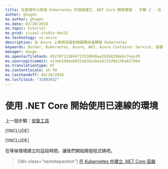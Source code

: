```yaml
---
title: 在雲端中以使用 Kubernetes 的容器建立 .NET Core 開發環境 - 步驟 2 - 在 Azure 中建立 Kubernetes 環境 | Microsoft Docs
author: ghogen
ms.author: ghogen
ms.date: 02/20/2018
ms.topic: tutorial
ms.prod: visual-studio-dev15
ms.technology: vs-azure
description: 在 Azure 上使用容器和微服務快速開發 Kubernetes
keywords: Docker, Kubernetes, Azure, AKS, Azure Container Service, 容器
manager: douge
ms.openlocfilehash: 05276f1318947115100d8ae283b8298ebc7eacd9
ms.sourcegitcommit: e13e61ddea6032a8282abe16131d9e136a927984
ms.translationtype: HT
ms.contentlocale: zh-TW
ms.lasthandoff: 04/26/2018
ms.locfileid: "31883432"
---
```

# <a name="get-started-on-connected-environment-with-net-core"></a>使用 .NET Core 開始使用已連線的環境

上一個步驟：[安裝工具](get-started-netcore-01.md)

[!INCLUDE[](includes/sign-into-azure.md)]

[!INCLUDE[](includes/create-env-cli.md)]

在等候環境建立的這段時間，讓我們開始開發程式碼吧。

> [!div class="nextstepaction"]
> [在 Kubernetes 中建立 .NET Core 容器](get-started-netcore-03.md)
